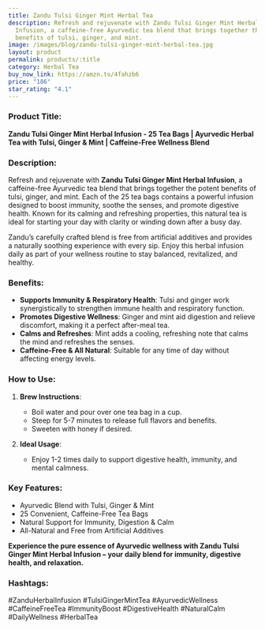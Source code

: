```yaml
---
title: Zandu Tulsi Ginger Mint Herbal Tea
description: Refresh and rejuvenate with Zandu Tulsi Ginger Mint Herbal
  Infusion, a caffeine-free Ayurvedic tea blend that brings together the potent
  benefits of tulsi, ginger, and mint.
image: /images/blog/zandu-tulsi-ginger-mint-herbal-tea.jpg
layout: product
permalink: products/:title
category: Herbal Tea
buy_now_link: https://amzn.to/4fahzb6
price: "186"
star_rating: "4.1"
---
```

### Product Title:
**Zandu Tulsi Ginger Mint Herbal Infusion - 25 Tea Bags | Ayurvedic Herbal Tea with Tulsi, Ginger & Mint | Caffeine-Free Wellness Blend**

### Description:
Refresh and rejuvenate with **Zandu Tulsi Ginger Mint Herbal Infusion**, a caffeine-free Ayurvedic tea blend that brings together the potent benefits of tulsi, ginger, and mint. Each of the 25 tea bags contains a powerful infusion designed to boost immunity, soothe the senses, and promote digestive health. Known for its calming and refreshing properties, this natural tea is ideal for starting your day with clarity or winding down after a busy day. 

Zandu’s carefully crafted blend is free from artificial additives and provides a naturally soothing experience with every sip. Enjoy this herbal infusion daily as part of your wellness routine to stay balanced, revitalized, and healthy.

### Benefits:
- **Supports Immunity & Respiratory Health**: Tulsi and ginger work synergistically to strengthen immune health and respiratory function.
- **Promotes Digestive Wellness**: Ginger and mint aid digestion and relieve discomfort, making it a perfect after-meal tea.
- **Calms and Refreshes**: Mint adds a cooling, refreshing note that calms the mind and refreshes the senses.
- **Caffeine-Free & All Natural**: Suitable for any time of day without affecting energy levels.

### How to Use:
1. **Brew Instructions**:
   - Boil water and pour over one tea bag in a cup.
   - Steep for 5-7 minutes to release full flavors and benefits.
   - Sweeten with honey if desired.

2. **Ideal Usage**:
   - Enjoy 1-2 times daily to support digestive health, immunity, and mental calmness.

### Key Features:
- Ayurvedic Blend with Tulsi, Ginger & Mint
- 25 Convenient, Caffeine-Free Tea Bags
- Natural Support for Immunity, Digestion & Calm
- All-Natural and Free from Artificial Additives

**Experience the pure essence of Ayurvedic wellness with Zandu Tulsi Ginger Mint Herbal Infusion – your daily blend for immunity, digestive health, and relaxation.**

### Hashtags:
#ZanduHerbalInfusion #TulsiGingerMintTea #AyurvedicWellness #CaffeineFreeTea #ImmunityBoost #DigestiveHealth #NaturalCalm #DailyWellness #HerbalTea
